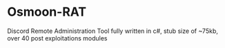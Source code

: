 # Osmoon-RAT
Discord Remote Administration Tool fully written in c#, stub size of ~75kb, over 40 post exploitations modules
